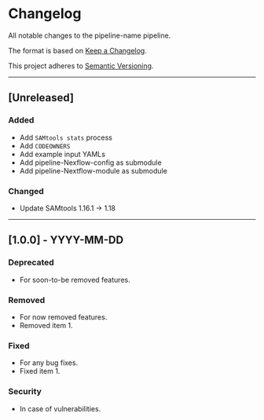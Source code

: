 # Changelog
All notable changes to the pipeline-name pipeline.

The format is based on [Keep a Changelog](https://keepachangelog.com/en/1.0.0/).

This project adheres to [Semantic Versioning](https://semver.org/spec/v2.0.0.html).

---

## [Unreleased]
### Added
- Add `SAMtools stats` process
- Add `CODEOWNERS`
- Add example input YAMLs
- Add pipeline-Nexflow-config as submodule
- Add pipeline-Nextflow-module as submodule

### Changed
- Update SAMtools 1.16.1 -> 1.18

---

## [1.0.0] - YYYY-MM-DD

### Deprecated
- For soon-to-be removed features.

### Removed
- For now removed features.
- Removed item 1.

### Fixed
- For any bug fixes.
- Fixed item 1.

### Security
- In case of vulnerabilities.
